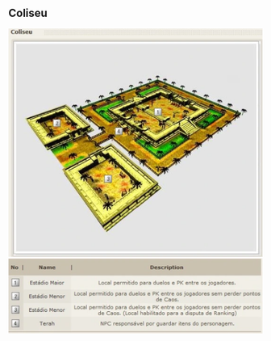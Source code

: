 ## Coliseu

<p align="center">
<img src="./files/mapa-coliseu1.webp" />
<img src="./files/mapa-coliseu-numeracao5.webp" />

</p> 